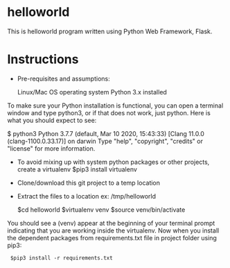 # helloworld

This is helloworld program written using Python Web Framework, Flask. 

# Instructions
- Pre-requisites and assumptions:
   
    Linux/Mac OS operating system
    Python 3.x installed
 
To make sure your Python installation is functional, you can open a terminal window and type python3, or if that does not work, just python. Here is what you should expect to see:

$ python3
Python 3.7.7 (default, Mar 10 2020, 15:43:33)
[Clang 11.0.0 (clang-1100.0.33.17)] on darwin
Type "help", "copyright", "credits" or "license" for more information.
>>>

- To avoid mixing up with system python packages or other projects, create a virtualenv
     $pip3 install virtualenv
- Clone/download this git project to a temp location
- Extract the files to a location ex: /tmp/helloworld

     $cd helloworld
     $virtualenv venv
     $source venv/bin/activate

You should see a (venv) appear at the beginning of your terminal prompt indicating that you are working inside the virtualenv. Now when you install the dependent packages from requirements.txt file in project folder using pip3:

     $pip3 install -r requirements.txt



